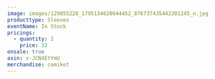 ```yaml
---
image: images/129855228_1795134620644452_876737435442201245_n.jpg
producttype: Sleeves
eventName: In Stock
pricings:
  - quantity: 1
    price: 32
onsale: true
asin: s-JCN4EtYmU
merchandise: comiket
---
```

